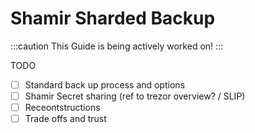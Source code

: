 # Shamir Sharded Backup

:::caution
This Guide is being actively worked on!
:::

TODO

- [ ] Standard back up process and options
- [ ] Shamir Secret sharing (ref to trezor overview? / SLIP)
- [ ] Receontstructions
- [ ] Trade offs and trust
